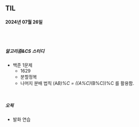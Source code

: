 ## TIL
#### 2024년 07월 26일

<br>
<br>

##### 알고리즘&CS 스터디
- 백준 1문제
    - 1629
    - 분할정복
    - 나머지 분배 법칙 (A*B)%C = ((A%C)*(B%C))%C 를 활용함.

<br>


##### 오픽
- 발화 연습